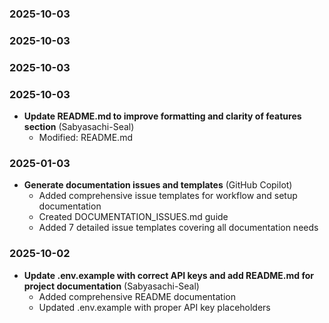 ### 2025-10-03
### 2025-10-03
### 2025-10-03
### 2025-10-03
- **Update README.md to improve formatting and clarity of features section** (Sabyasachi-Seal)
  - Modified: README.md
### 2025-01-03

- **Generate documentation issues and templates** (GitHub Copilot)
  - Added comprehensive issue templates for workflow and setup documentation
  - Created DOCUMENTATION_ISSUES.md guide
  - Added 7 detailed issue templates covering all documentation needs

### 2025-10-02

- **Update .env.example with correct API keys and add README.md for project documentation** (Sabyasachi-Seal)
  - Added comprehensive README documentation
  - Updated .env.example with proper API key placeholders
